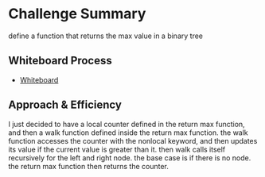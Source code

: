 # Challenge Summary
define a function that returns the max value in a binary tree

## Whiteboard Process
* [Whiteboard](binary_tree_return_max.jpg)

## Approach & Efficiency
I just decided to have a local counter defined in the return max function, and then a walk function defined inside the return max function.
the walk function accesses the counter with the nonlocal keyword, and then updates its value if the current value is greater than it.
then walk calls itself recursively for the left and right node. the base case is if there is no node. 
the return max function then returns the counter.


